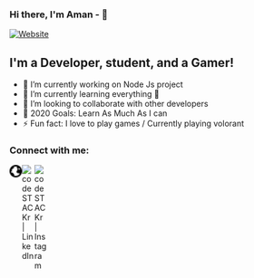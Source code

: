 ### Hi there, I'm Aman - 👋

[![Website](https://img.shields.io/website?label=tipsAndTricksProgramming&style=for-the-badge&url=https%3A%2F%2Fcodestackr.com)](www.tipsandtricksprogramming.com/)


## I'm a Developer, student, and a Gamer! 

- 🔭 I’m currently working on Node Js project
- 🌱 I’m currently learning everything 🤣
- 👯 I’m looking to collaborate with other developers
- 🥅 2020 Goals: Learn As Much As I can
- ⚡ Fun fact: I love to play games / Currently playing volorant



### Connect with me:

[<img align="left" alt="codeSTACKr.com" width="22px" src="https://raw.githubusercontent.com/iconic/open-iconic/master/svg/globe.svg" />][website]
[<img align="left" alt="codeSTACKr | LinkedIn" width="22px" src="https://cdn.jsdelivr.net/npm/simple-icons@v3/icons/linkedin.svg" />][linkedin]
[<img align="left" alt="codeSTACKr | Instagram" width="22px" src="https://cdn.jsdelivr.net/npm/simple-icons@v3/icons/instagram.svg" />][instagram]

<br />
<br />



[website]: sandtricksprogramming.com/
[instagram]: https://www.instagram.com/master_aman?r=nametag
[linkedin]: www.linkedin.com/in/aman-singh-19723616a

